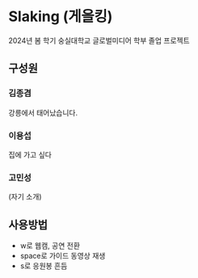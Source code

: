 # Slaking (게을킹)
2024년 봄 학기 숭실대학교 글로벌미디어 학부 졸업 프로젝트

## 구성원
### 김종겸
강릉에서 태어났습니다.
### 이용섭
집에 가고 싶다
### 고민성 
(자기 소개)

## 사용방법
* w로 웹캠, 공연 전환
* space로 가이드 동영상 재생
* s로 응원봉 흔듬
